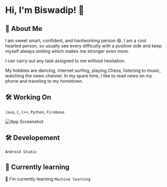 # Hi, I'm Biswadip! 👋

## 🚀 About Me
I am sweet smart, confident, and hardworking person 😄. I am a cool hearted person, so usually see every difficulty with a positive side and keep myself always smiling which makes me stronger even more.

I can carry out any task assigned to me without hesitation.

My hobbies are dancing, Internet surfing, playing Chess, listening to music, watching the news channel. In my spare time, I like to read news on my phone and traveling to my hometown.


## 🛠 Working On

`Java`, `C`, `C++`, `Python`, `Firebase`

![App Screenshot](https://cdn.dribbble.com/users/2401141/screenshots/5487982/developers-gif-showcase.gif)


##

## 🛠 Developement

`Android Studio`

## 🧠 Currently learning

🧠 I'm currently learning `Machine learning`
